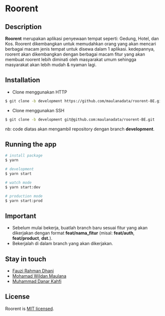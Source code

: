 <p align="center">
  <h1> Roorent </h1>
</p>

## Description

<b>Roorent</b> merupakan aplikasi penyewaan tempat seperti: Gedung, Hotel, dan Kos. Roorent dikembangkan untuk memudahkan orang yang akan mencari berbagai macam jenis tempat untuk disewa dalam 1 aplikasi. kedepannya, roorent akan dikembangkan dengan berbagai macam fitur yang akan membuat roorent lebih diminati oleh masyarakat umum sehingga masyarakat akan lebih mudah & nyaman lagi.

## Installation

- Clone menggunakan HTTP
```bash
$ git clone -b development https://github.com/maulanadata/roorent-BE.git
```
- Clone menggunakan SSH
```bash
$ git clone -b development git@github.com:maulanadata/roorent-BE.git
```

nb: code diatas akan mengambil repository dengan branch <b>development</b>.

## Running the app

```bash
# install package
$ yarn

# development
$ yarn start

# watch mode
$ yarn start:dev

# production mode
$ yarn start:prod
```

## Important

- Sebelum mulai bekerja, buatlah branch baru sesuai fitur yang akan dikerjakan dengan format <b>feat/nama_fitur</b>  (misal: <b>feat/auth</b>, <b>feat/product</b>, <b>dst.</b>).
- Bekerjalah di dalam branch yang akan dikerjakan.

## Stay in touch

- [Fauzi Rahman Dhani](https://github.com/Fauzi0309)
- [Mohamad Wildan Maulana](https://github.com/maulanadata)
- [Muhammad Danar Kahfi](https://github.com/DanarKahfi)

## License

Roorent is [MIT licensed](LICENSE).
  
